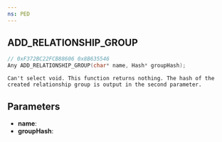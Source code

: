 ```yaml
---
ns: PED
---
```

## ADD_RELATIONSHIP_GROUP

```c
// 0xF372BC22FCB88606 0x8B635546
Any ADD_RELATIONSHIP_GROUP(char* name, Hash* groupHash);
```

```
Can't select void. This function returns nothing. The hash of the created relationship group is output in the second parameter.
```

## Parameters
* **name**:
* **groupHash**:
